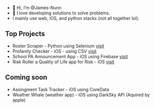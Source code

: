 - 👋 Hi, I’m @James-Nunn
- 👀 I love developing solutions to solve problems.
- I mainly use web, iOS, and python stacks (not all together lol).

## Top Projects 
- Roster Scraper - Python using Selenium [visit](https://github.com/James-Nunn/Roster-Scraper) <br>
- Profanity Checker - iOS - using CSV [visit](https://github.com/James-Nunn/profanity-checker) <br>
- School PA Announcement App - iOS using Firebase [visit](https://github.com/James-Nunn/pa-announcement-app) <br>
- Risk Roller a Quality of Life app for Risk - iOS [visit](https://github.com/James-Nunn/RiskRoller)

## Coming soon
- Assingment Task Tracker - iOS using CoreData
- Weather Whale (weather app) - iOS using DarkSky API (Aquired by apple)

<!---
James-Nunn/James-Nunn is a ✨ special ✨ repository because its `README.md` (this file) appears on your GitHub profile.
You can click the Preview link to take a look at your changes.
--->
